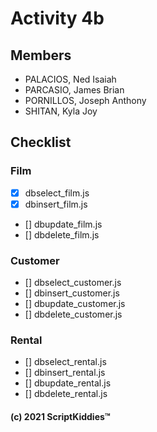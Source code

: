 # Activity 4b
## Members
- PALACIOS, Ned Isaiah
- PARCASIO, James Brian
- PORNILLOS, Joseph Anthony
- SHITAN, Kyla Joy

## Checklist
### Film
- [x] dbselect_film.js
- [x] dbinsert_film.js
- [] dbupdate_film.js
- [] dbdelete_film.js

### Customer
- [] dbselect_customer.js
- [] dbinsert_customer.js
- [] dbupdate_customer.js
- [] dbdelete_customer.js

### Rental
- [] dbselect_rental.js
- [] dbinsert_rental.js
- [] dbupdate_rental.js
- [] dbdelete_rental.js

#### (c) 2021 ScriptKiddies™️